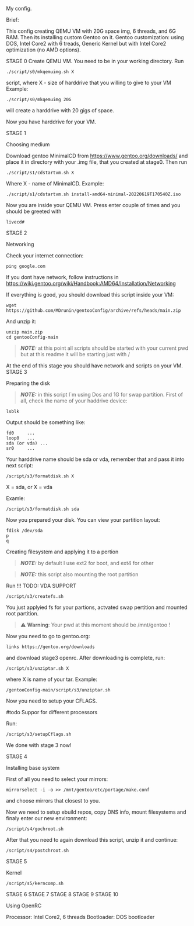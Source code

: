My config.

Brief:

This config creating QEMU VM with 20G space img, 6 threads, and 6G RAM.
Then its installing custom Gentoo on it.
Gentoo customization: using DOS, Intel Core2 with 6 treads, Generic Kernel
but with Intel Core2 optimization (no AMD options).

STAGE 0
Create QEMU VM.
You need to be in your working directory.
Run
```
./script/s0/mkqemuimg.sh X
```
script, where X - size of harddrive that you willing to give to your VM
Example:
```
./script/s0/mkqemuimg 20G
```
will create a harddrive with 20 gigs of space.

Now you have harddrive for your VM.

STAGE 1

Choosing medium

Download gentoo MinimalCD from https://www.gentoo.org/downloads/ and place it
in directory with your .img file, that you created at stage0.
Then run
```
./script/s1/cdstartvm.sh X
```
Where X - name of MinimalCD.
Example:
```
./script/s1/cdstartvm.sh install-amd64-minimal-20220619T170540Z.iso
```
Now you are inside your QEMU VM. Press enter couple of times and you
should be greeted with
```
livecd#
```

STAGE 2

Networking

Check your internet connection:
```
ping google.com
```
If you dont have network, follow instructions in 
https://wiki.gentoo.org/wiki/Handbook:AMD64/Installation/Networking

If everything is good, you should download this script inside your VM:
```
wget https://github.com/MDrunin/gentooConfig/archive/refs/heads/main.zip
```
And unzip it:

```
unzip main.zip
cd gentooConfig-main
```

> **_NOTE:_** at this point all scripts should be started with your current pwd
but at this readme it will be starting just with /

At the end of this stage you should have network and scripts on your VM.
STAGE 3

Preparing the disk

> **_NOTE:_** in this script I`m using Dos and 1G for swap partition.
First of all, check the name of your haddrive device:
```
lsblk
```
Output should be something like:
```
fd0		...
loop0	...
sda (or vda) ...
sr0		...
```
Your harddrive name should be sda or vda, remember that and pass it
into next script:
```
/script/s3/formatdisk.sh X
```
X = sda, or X = vda

Examle:
```
/script/s3/formatdisk.sh sda
```

Now you prepared your disk. You can view your partition layout:
```
fdisk /dev/sda
p
q
```

Creating filesystem and applying it to a pertion

> **_NOTE:_** by default I use ext2 for boot, and ext4 for other

> **_NOTE:_** this script also mounting the root partition

Run
!!! TODO: VDA SUPPORT
```
/script/s3/createfs.sh
```
You just applyied fs for your partions, actvated swap pertition
and mounted root partition.

> :warning: **Warning**: Your pwd at this moment should be /mnt/gentoo !

Now you need to go to gentoo.org:
```
links https://gentoo.org/downloads
```
and download stage3 openrc.
After downloading is complete, run:
```
/script/s3/unziptar.sh X
```
where X is name of your tar.
Example:
```
/gentooConfig-main/script/s3/unziptar.sh 
```

Now you need to setup your CFLAGS.

#todo Suppor for different processors

Run:
```
/script/s3/setupCflags.sh
```

We done with stage 3 now!

STAGE 4

Installing base system

First of all you need to select your mirrors:
```
mirrorselect -i -o >> /mnt/gentoo/etc/portage/make.conf
```
and choose mirrors that closest to you.

Now we need to setup ebuild repos, copy DNS info, mount filesystems and finaly
enter our new environment:
```
/script/s4/gochroot.sh
```

After that you need to again download this script, unzip it and continue:
```
/script/s4/postchroot.sh
```

STAGE 5

Kernel
```
/script/s5/kerncomp.sh
```

STAGE 6
STAGE 7
STAGE 8
STAGE 9
STAGE 10


Using OpenRC

Processor:		Intel Core2, 6 threads
Bootloader:		DOS bootloader


